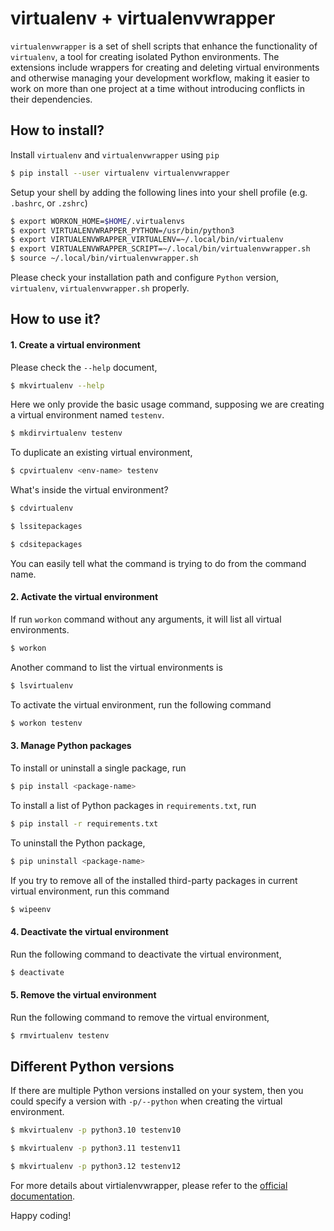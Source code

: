 # virtualenv + virtualenvwrapper

`virtualenvwrapper` is a set of shell scripts that enhance the functionality of `virtualenv`, a tool for creating isolated Python environments. The extensions include wrappers for creating and deleting virtual environments and otherwise managing your development workflow, making it easier to work on more than one project at a time without introducing conflicts in their dependencies.


## How to install?

Install `virtualenv` and `virtualenvwrapper` using `pip`

```bash
$ pip install --user virtualenv virtualenvwrapper
```

Setup your shell by adding the following lines into your shell profile (e.g. `.bashrc`, or `.zshrc`)

```bash
$ export WORKON_HOME=$HOME/.virtualenvs
$ export VIRTUALENVWRAPPER_PYTHON=/usr/bin/python3
$ export VIRTUALENVWRAPPER_VIRTUALENV=~/.local/bin/virtualenv
$ export VIRTUALENVWRAPPER_SCRIPT=~/.local/bin/virtualenvwrapper.sh
$ source ~/.local/bin/virtualenvwrapper.sh
```

Please check your installation path and configure `Python` version, `virtualenv`, `virtualenvwrapper.sh` properly.


## How to use it?


#### 1. Create a virtual environment

Please check the `--help` document,
```bash
$ mkvirtualenv --help
```

Here we only provide the basic usage command, supposing we are creating a virtual environment named `testenv`.

```bash
$ mkdirvirtualenv testenv
```

To duplicate an existing virtual environment,
```bash
$ cpvirtualenv <env-name> testenv
```

What's inside the virtual environment?

```bash
$ cdvirtualenv

$ lssitepackages

$ cdsitepackages
```

You can easily tell what the command is trying to do from the command name.

#### 2. Activate the virtual environment

If run `workon` command without any arguments, it will list all virtual environments.

```bash
$ workon
```

Another command to list the virtual environments is

```bash
$ lsvirtualenv
```

To activate the virtual environment, run the following command
```bash
$ workon testenv
```


#### 3. Manage Python packages

To install or uninstall a single package, run

```bash
$ pip install <package-name>
```

To install a list of Python packages in `requirements.txt`, run

```bash
$ pip install -r requirements.txt
```

To uninstall the Python package,

```bash
$ pip uninstall <package-name>
```

If you try to remove all of the installed third-party packages in current virtual environment, run this command

```bash
$ wipeenv
```


#### 4. Deactivate the virtual environment

Run the following command to deactivate the virtual environment,

```bash
$ deactivate
```


#### 5. Remove the virtual environment

Run the following command to remove the virtual environment,

```bash
$ rmvirtualenv testenv
```

## Different Python versions

If there are multiple Python versions installed on your system, then you could specify a version with `-p/--python` when creating the virtual environment.

```bash
$ mkvirtualenv -p python3.10 testenv10
```

```bash
$ mkvirtualenv -p python3.11 testenv11
```

```bash
$ mkvirtualenv -p python3.12 testenv12
```

For more details about virtialenvwrapper, please refer to the [official documentation](https://virtualenvwrapper.readthedocs.io/en/latest/).

Happy coding!
